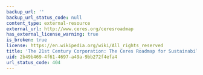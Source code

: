 ```yaml
---
backup_url: ''
backup_url_status_code: null
content_type: external-resource
external_url: http://www.ceres.org/ceresroadmap
has_external_license_warning: true
is_broken: true
license: https://en.wikipedia.org/wiki/All_rights_reserved
title: 'The 21st Century Corporation: The Ceres Roadmap for Sustainability'
uid: 2b49b469-4f61-4697-a49a-9bb272f4efa4
url_status_code: 404
---
```

